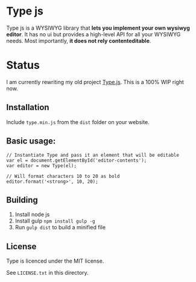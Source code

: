 # Type js

Type js is a WYSIWYG library that **lets you implement your own wysiwyg editor**.
It has no ui but provides a high-level API for all your WYSIWYG needs. Most 
importantly, **it does not rely contenteditable**.

# Status

I am currently rewriting my old project [Type.js](https://github.com/LukasBombach/Type.js). 
This is a 100% WIP right now.

## Installation

Include `type.min.js` from the `dist` folder on your website.

## Basic usage:

    // Instantiate Type and pass it an element that will be editable
    var el = document.getElementById('editor-contents');
    var editor = new Type(el);
    
    // Will format characters 10 to 20 as bold
    editor.format('<strong>', 10, 20);

## Building

1. Install node js
2. Install gulp `npm install gulp -g`
3. Run `gulp dist` to build a minified file

## License

Type is licenced under the MIT license.

See `LICENSE.txt` in this directory.
